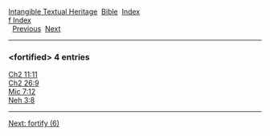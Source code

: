 [Intangible Textual Heritage](../../index)  [Bible](../index) 
[Index](index)   
[f Index](_f_)  
  [Previous](c04468)  [Next](c04470) 

------------------------------------------------------------------------

### &lt;fortified&gt; 4 entries

[Ch2 11:11](../kjv/ch2011.htm#011)  
[Ch2 26:9](../kjv/ch2026.htm#009)  
[Mic 7:12](../kjv/mic007.htm#012)  
[Neh 3:8](../kjv/neh003.htm#008)  

------------------------------------------------------------------------

[Next: fortify (6)](c04470)
